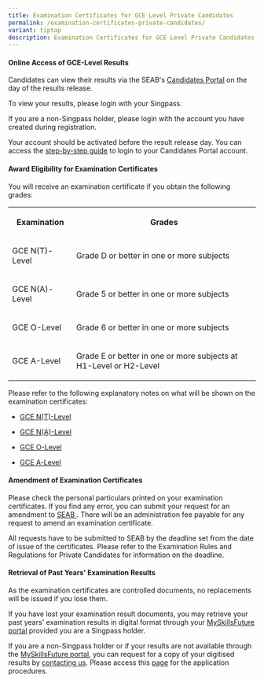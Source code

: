```yaml
---
title: Examination Certificates for GCE Level Private Candidates
permalink: /examination-certificates-private-candidates/
variant: tiptap
description: Examination Certificates for GCE Level Private Candidates
---
```

<h4><strong>Online Access of GCE-Level Results</strong></h4>
<p>Candidates can view their results via the SEAB's&nbsp;<a href="https://myexams.seab.gov.sg/" rel="noopener noreferrer nofollow" target="_blank"><u>Candidates Portal</u></a>&nbsp;on
the day of the results release.&nbsp;</p>
<p>To view your results, please login with your Singpass.</p>
<p>If you are a non-Singpass holder, please login with the account you have
created during registration.</p>
<p>Your account should be activated before the result release day. You can
access the <a href="/files/Docs/Candidates Portal Guide/cp_user_guide_for_gce.pdf" rel="noopener noreferrer nofollow" target="_blank">step-by-step guide</a> to
login to your Candidates Portal account.</p>
<h4><strong>Award Eligibility for Examination Certificates</strong></h4>
<p>You will receive an examination certificate if you obtain the following
grades:</p>
<table style="minWidth: 50px">
<colgroup>
<col>
<col>
</colgroup>
<tbody>
<tr>
<th rowspan="1" colspan="1">
<p>Examination</p>
</th>
<th rowspan="1" colspan="1">
<p>Grades</p>
</th>
</tr>
<tr>
<td rowspan="1" colspan="1">
<p>GCE N(T)-Level</p>
</td>
<td rowspan="1" colspan="1">
<p>Grade D or better in one or more subjects</p>
</td>
</tr>
<tr>
<td rowspan="1" colspan="1">
<p>GCE N(A)-Level</p>
</td>
<td rowspan="1" colspan="1">
<p>Grade 5 or better in one or more subjects</p>
</td>
</tr>
<tr>
<td rowspan="1" colspan="1">
<p>GCE O-Level</p>
</td>
<td rowspan="1" colspan="1">
<p>Grade 6 or better in one or more subjects</p>
</td>
</tr>
<tr>
<td rowspan="1" colspan="1">
<p>GCE A-Level</p>
</td>
<td rowspan="1" colspan="1">
<p>Grade E or better in one or more subjects at H1-Level or H2-Level</p>
</td>
</tr>
</tbody>
</table>
<p>Please refer to the following explanatory notes on what will be shown
on the examination certificates:</p>
<ul data-tight="true" class="tight">
<li>
<p><a href="/files/Examinations/GCE NT LEVEL/N_T__Level_Explanatory_Notes.pdf" rel="noopener noreferrer nofollow" target="_blank">GCE N(T)-Level</a>
</p>
</li>
<li>
<p><a href="/files/Examinations/GCE NA LEVEL/N_A__Level_Explanatory_Notes.pdf" rel="noopener noreferrer nofollow" target="_blank">GCE N(A)-Level</a>
</p>
</li>
<li>
<p><a href="/files/Examinations/GCE O LEVEL/O_Level_Explanatory_Notes.pdf" rel="noopener noreferrer nofollow" target="_blank">GCE O-Level</a>
</p>
</li>
<li>
<p><a href="/files/Examinations/GCE A LEVEL/A_Level_Explanatory_Notes.pdf" rel="noopener noreferrer nofollow" target="_blank">GCE A-Level</a>
</p>
</li>
</ul>
<h4><strong>Amendment of Examination Certificates</strong></h4>
<p>Please check the personal particulars printed on your examination certificates.
If you find any error, you can submit your request for an amendment to
<a href="/about-us/contact-us" rel="noopener noreferrer nofollow" target="_blank"><u>SEAB</u>
</a>. There will be an administration fee payable for any request to amend
an examination certificate.</p>
<p>All requests have to be submitted to SEAB by the deadline set from the
date of issue of the certificates. Please refer to the Examination Rules
and Regulations for Private Candidates for information on the deadline.</p>
<h4><strong>Retrieval of Past Years' Examination Results</strong></h4>
<p>As the examination certificates are controlled documents, no replacements
will be issued if you lose them.</p>
<p>If you have lost your examination result documents, you may retrieve your
past years' examination results in digital format through your <a href="https://www.myskillsfuture.gov.sg/" rel="noopener noreferrer nofollow" target="_blank"><u>MySkillsFuture portal</u></a>&nbsp;provided
you are a Singpass holder.</p>
<p>If you are a non-Singpass holder or if your results are not available
through the <a href="https://www.myskillsfuture.gov.sg/" rel="noopener noreferrer nofollow" target="_blank"><u>MySkillsFuture portal</u></a>,
you can request for a copy of your digitised results by <a href="/about-us/contact-us/" rel="noopener noreferrer nofollow" target="_blank"><u>contacting us</u></a>.
Please access this <a href="/statements-of-results" rel="noopener noreferrer nofollow" target="_blank"><u>page</u></a> for the application procedures.</p>